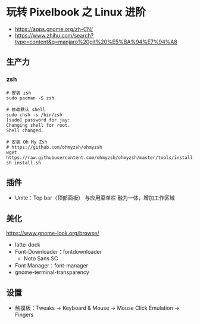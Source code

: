 # 玩转 Pixelbook 之 Linux 进阶

* https://apps.gnome.org/zh-CN/
* https://www.zhihu.com/search?type=content&q=manjaro%20git%20%E5%BA%94%E7%94%A8

## 生产力

### zsh

```
# 安装 zsh
sudo pacman -S zsh

# 修改默认 shell
sudo chsh -s /bin/zsh
[sudo] password for jay: 
Changing shell for root.
Shell changed.

# 安装 Oh My Zsh
# https://github.com/ohmyzsh/ohmyzsh
wget https://raw.githubusercontent.com/ohmyzsh/ohmyzsh/master/tools/install.sh
sh install.sh
```

## 插件
* Unite：Top bar（顶部面板） 与应用菜单栏 融为一体，增加工作区域

## 美化

https://www.gnome-look.org/browse/

* latte-dock
* Font-Downloader：fontdownloader
  * Noto Sans SC
* Font Manager：font-manager
* gnome-terminal-transparency

## 设置
* 触摸板：Tweaks -> Keyboard & Mouse -> Mouse Click Emulation -> Fingers
